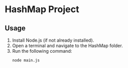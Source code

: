 # HashMap Project

## Usage
1. Install Node.js (if not already installed).
2. Open a terminal and navigate to the HashMap folder.
3. Run the following command:
   ```
   node main.js
   ```

